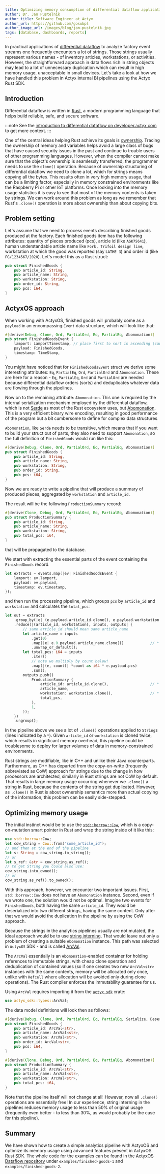 ```yaml
---
title: Optimizing memory consumption of differential dataflow applications
author: Dr. Jan Pustelnik
author_title: Software Engineer at Actyx
author_url: https://github.com/gosubpl
author_image_url: /images/blog/jan-pustelnik.jpg
tags: [database, dashboards, reports]
---
```


In practical applications of [differential dataflow](https://docs.rs/differential-dataflow/) to analyze factory event streams
one frequently encounters a lot of strings. Those strings usually represent various
names - of inventory articles, workstations, or activities. However, the straightforward approach in data flows
rich in string objects may lead to a lot of unnecessary duplication which can result in high memory usage, unacceptable in small devices.
Let's take a look at how we have handled this problem in Actyx internal BI pipelines using the Actyx Rust SDK.

<!--truncate-->

## Introduction

Differential dataflow is written in [Rust](https://www.rust-lang.org/), a modern programming language that helps build reliable,
safe, and secure software.

:::note
See the [introduction to differential dataflow on developer.actyx.com] to get more context.
:::

[introduction to differential dataflow on developer.actyx.com]: https://developer.actyx.com/blog/2020/06/25/differential-dataflow/

One of the central ideas helping Rust achieve its goals is [ownership](https://doc.rust-lang.org/book/ch04-01-what-is-ownership.html).
Tracing the ownership of memory and variables helps avoid a large class of bugs that have caused security issues in the past
and continue to trouble users of other programming languages. However, when the compiler cannot make sure that the object's
ownership is seamlessly transferred, the programmer needs to use the `clone()` operation.
Because of ownership structuring of differential dataflow we need to clone a lot, which for strings means copying all the bytes.
This results often in very high memory usage, that can be a limiting factor, especially in
memory constrained environments like the Raspberry Pi or other IoT platforms.
Once looking into the memory usage statistics it is easy to see that most of the memory contents is taken by strings.
We can work around this problem as long as we remember that Rust's `.clone()` operation is more about ownership than about copying bits.

[introduction to differential dataflow on developer.actyx.com]: https://developer.actyx.com/blog/2020/06/25/differential-dataflow/

## Problem setting

Let's assume that we need to process events describing finished goods produced at the factory. Each
finished goods item has the following attributes: quantity of pieces produced (pcs),
article id (like `AGK75641`), human understandable article name like `Fork, Trifoil design line`,
workstation at which the good was reported (say `LATHE 3`) and order id (like `FG/1234567/2020`).
Let's model this as a Rust struct:

```rust
pub struct FinishedGoods {
    pub article_id: String,
    pub article_name: String,
    pub workstation: String,
    pub order_id: String,
    pub pcs: i64,
}
```

## ActyxOS approach

When working with ActyxOS, finished goods will probably come as a `payload` in an encompassing
`Event` data structure, which will look like that:

```rust
#[derive(Debug, Clone, Ord, PartialOrd, Eq, PartialEq, Abomonation)]
pub struct FinishedGoodsEvent {
    lamport: LamportTimestamp, // place first to sort in ascending (causal) order
    payload: FinishedGoods,
    timestamp: TimeStamp,
}
```

You might have noticed that for `FinishedGoodsEvent` struct we derive some interesting attributes: `Eq`, `PartialEq`, `Ord`, `PartialOrd` and `Abomonation`. These
are here for a reason - `Eq`, `PartialEq`, `Ord` and `PartialOrd` are needed because differential dataflow orders (sorts) and deduplicates whatever data are flowing through
the pipelines.

Now on to the remaining attribute: `Abomonation`. This one is required by the internal serialization mechanism employed
by the differential dataflow, which is not [Serde](https://serde.rs/) as most of the Rust ecosystem uses, but [Abomonation](https://github.com/TimelyDataflow/abomonation).
This is a very efficient binary wire encoding, resulting in good performance of the program but a bit cumbersome to define for complex data structures.

`Abomonation`, like `Serde` needs to be transitive, which means that if you want to build your struct out of parts, they also need to support
`Abomonation`, so the full definition of `FinishedGoods` would run like this:

```rust
#[derive(Debug, Clone, Ord, PartialOrd, Eq, PartialEq, Abomonation)]
pub struct FinishedGoods {
    pub article_id: String,
    pub article_name: String,
    pub workstation: String,
    pub order_id: String,
    pub pcs: i64,
}
```

Now we are ready to write a pipeline that will produce a summary of produced pieces, aggregated by `workstation` and `article_id`.

The result will be the following `ProductionSummary` record:

```rust
#[derive(Clone, Debug, Ord, PartialOrd, Eq, PartialEq, Abomonation)]
pub struct ProductionSummary {
    pub article_id: String,
    pub article_name: String,
    pub workstation: String,
    pub total_pcs: i64,
}
```

that will be propagated to the database.

We start with extracting the essential parts of the event containing the `FinishedGoods` record:

```rust
let extracts = events.map(|ev| FinishedGoodsEvent {
    lamport: ev.lamport,
    payload: ev.payload,
    timestamp: ev.timestamp,
});
```

and then run the processing pipeline, which groups `pcs` by `article_id` and `workstation` and calculates the `total_pcs`:

```rust
let out = extracts
    .group_by(|e| (e.payload.article_id.clone(), e.payload.workstation.clone())) // *
    .reduce(|(article_id, workstation), inputs, outputs| {
        // same article_id should mean same article_name
        let article_name = inputs
            .get(0)
            .map(|e| e.0.payload.article_name.clone())            // *
            .unwrap_or_default();
        let total_pcs: i64 = inputs
            .iter()
            // note we multiply by count below!
            .map(|(e, count)| *count as i64 * e.payload.pcs)
            .sum();
        outputs.push((
            ProductionSummary {
                article_id: article_id.clone(),                   // *
                article_name,
                workstation: workstation.clone(),                 // *
                total_pcs,
            },
            1,
        ));
    })
    .ungroup();
```

In the pipeline above we see a lot of `.clone()` operations applied to `String`s (lines indicated by a `*`). Given `article_id`
or `workstation` is cloned twice, which results in significant memory overhead, this pipeline could be troublesome to deploy
for larger volumes of data in memory-constrained environments.

Rust strings are modifiable, like in C++ and unlike their Java counterparts.
Furthermore, as C++ has departed from the copy-on-write (frequently abbreviated as CoW) approach for strings
due to the change in how processors are architected, similarly in Rust strings are not CoW by default.
That results in large memory usage occurring whenever we `.clone()` a string in Rust, because the contents
of the string get duplicated. However, as `.clone()` in Rust is about ownership semantics
more than actual copying of the information, this problem can be easily side-stepped.

## Optimizing memory usage

The initial instinct would be to use the [`std::borrow::Cow`](https://doc.rust-lang.org/std/borrow/enum.Cow.html), which
is a copy-on-mutation smart pointer in Rust and wrap the string inside of it like this:

```rust
use std::borrow::Cow;
let cow_string = Cow::from("some_article_id");
// and then at the end of the pipeline
let s: String = cow_string.to_string();
// or
let s_ref: &str = cow_string.as_ref();
// to get String you could also use:
cow_string.into_owned();
// or
cow_string.as_ref().to_owned();
```

With this approach, however, we encounter two important issues. First, `std::borrow::Cow` does not have an `Abomonation` instance. Second, even
if we wrote one, the solution would not be optimal. Imagine two events for `FinishedGoods`, both having the same `article_id`. They would
be deserialized into two different strings, having the same content. Only after that we would avoid the duplication in the pipeline by
using the CoW approach.

Because the strings in the analytics pipelines usually are not mutated, the ideal approach would be to use [string interning](https://en.wikipedia.org/wiki/String_interning).
That would leave out only a problem of creating a suitable `Abomonation` instance. This path was selected in `ActyxOS` SDK - and is called
[ArcVal](https://docs.rs/actyx_sdk/0.4.0/actyx_sdk/types/struct.ArcVal.html).

The `ArcVal` essentially is an `Abomonation`-enabled container for holding references to immutable strings, with cheap clone operation and deduplication
of contained values (so if one creates two new `ArcVal<str>` instances with the same contents, memory will be allocated only once, unlike with `Refcell`
where allocation will be avoided only during clone operations). The Rust compiler enforces the immutability guarantee for us.

Using `ArcVal` requires importing it from the [`actyx_sdk`](https://crates.io/crates/actyx_sdk) crate:

```rust
use actyx_sdk::types::ArcVal;
```

The data model definitions will look then as follows:

```rust
#[derive(Debug, Clone, Ord, PartialOrd, Eq, PartialEq, Serialize, Deserialize, Abomonation)]
pub struct FinishedGoods {
    pub article_id: ArcVal<str>,
    pub article_name: ArcVal<str>,
    pub workstation: ArcVal<str>,
    pub order_id: ArcVal<str>,
    pub pcs: i64,
}

#[derive(Clone, Debug, Ord, PartialOrd, Eq, PartialEq, Abomonation)]
pub struct ProductionSummary {
    pub article_id: ArcVal<str>,
    pub article_name: ArcVal<str>,
    pub workstation: ArcVal<str>,
    pub total_pcs: i64,
}
```

Note that the pipeline itself will not change at all! However, now all `.clone()` operations are essentially free! In our experience, string
interning in the pipelines reduces memory usage to less than 50% of original usage (frequently even better - to less than 30%, as would probably be the case for this pipeline).

## Summary

We have shown how to create a simple analytics pipeline with ActyxOS and optimize its memory usage using advanced features present in ActyxOS Rust SDK.
The whole code for the examples can be found in the [ActyxOS Dataflow repository](https://github.com/Actyx/actyxos_data_flow) under `examples/finished-goods-1`
and `examples/finished-goods-2`.
